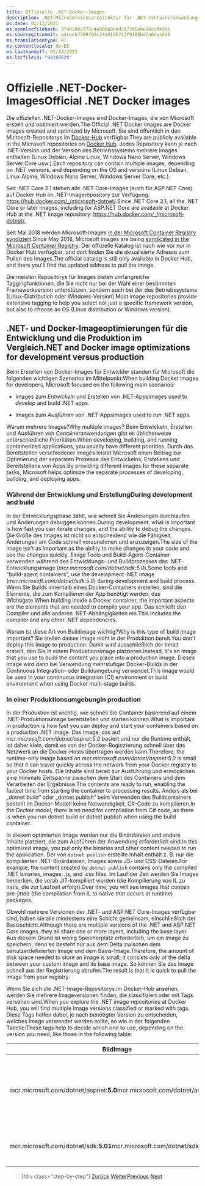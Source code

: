 ```yaml
---
title: Offizielle .NET-Docker-Images
description: .NET-Microservicesarchitektur für .NET-Containeranwendungen | Offizielle .NET-Docker-Images
ms.date: 01/13/2021
ms.openlocfilehash: 3f4b58b2775c4e80b69cbd707396ebe98ccfe29c
ms.sourcegitcommit: a4cecb7389f02c27e412b743f9189bd2a6dea4d6
ms.translationtype: HT
ms.contentlocale: de-DE
ms.lasthandoff: 01/14/2021
ms.locfileid: "98188620"
---
```

# <a name="official-net-docker-images"></a><span data-ttu-id="6d8bd-103">Offizielle .NET-Docker-Images</span><span class="sxs-lookup"><span data-stu-id="6d8bd-103">Official .NET Docker images</span></span>

<span data-ttu-id="6d8bd-104">Die offiziellen .NET-Docker-Images sind Docker-Images, die von Microsoft erstellt und optimiert werden.</span><span class="sxs-lookup"><span data-stu-id="6d8bd-104">The Official .NET Docker images are Docker images created and optimized by Microsoft.</span></span> <span data-ttu-id="6d8bd-105">Sie sind öffentlich in den Microsoft-Repositorys im [Docker-Hub](https://hub.docker.com/u/microsoft/) verfügbar.</span><span class="sxs-lookup"><span data-stu-id="6d8bd-105">They are publicly available in the Microsoft repositories on [Docker Hub](https://hub.docker.com/u/microsoft/).</span></span> <span data-ttu-id="6d8bd-106">Jedes Repository kann je nach .NET-Version und der Version des Betriebssystems mehrere Images enthalten (Linux Debian, Alpine Linux, Windows Nano Server, Windows Server Core usw.).</span><span class="sxs-lookup"><span data-stu-id="6d8bd-106">Each repository can contain multiple images, depending on .NET versions, and depending on the OS and versions (Linux Debian, Linux Alpine, Windows Nano Server, Windows Server Core, etc.).</span></span>

<span data-ttu-id="6d8bd-107">Seit .NET Core 2.1 stehen alle .NET Core-Images (auch für ASP.NET Core) auf Docker Hub im .NET-Imagerepository zur Verfügung: <https://hub.docker.com/_/microsoft-dotnet/>.</span><span class="sxs-lookup"><span data-stu-id="6d8bd-107">Since .NET Core 2.1, all the .NET Core or later images, including for ASP.NET Core are available at Docker Hub at the .NET image repository: <https://hub.docker.com/_/microsoft-dotnet/>.</span></span>

<span data-ttu-id="6d8bd-108">Seit Mai 2018 werden Microsoft-Images [in der Microsoft Container Registry syndiziert](https://azure.microsoft.com/blog/microsoft-syndicates-container-catalog/).</span><span class="sxs-lookup"><span data-stu-id="6d8bd-108">Since May 2018, Microsoft images are being [syndicated in the Microsoft Container Registry](https://azure.microsoft.com/blog/microsoft-syndicates-container-catalog/).</span></span> <span data-ttu-id="6d8bd-109">Der offizielle Katalog ist nach wie vor nur in Docker Hub verfügbar, und dort finden Sie die aktualisierte Adresse zum Pullen des Images.</span><span class="sxs-lookup"><span data-stu-id="6d8bd-109">The official catalog is still only available in Docker Hub, and there you'll find the updated address to pull the image.</span></span>

<span data-ttu-id="6d8bd-110">Die meisten Repositorys für Images bieten umfangreiche Taggingfunktionen, die Sie nicht nur bei der Wahl einer bestimmten Frameworkversion unterstützen, sondern auch bei der des Betriebssystems (Linux-Distribution oder Windows-Version).</span><span class="sxs-lookup"><span data-stu-id="6d8bd-110">Most image repositories provide extensive tagging to help you select not just a specific framework version, but also to choose an OS (Linux distribution or Windows version).</span></span>

## <a name="net-and-docker-image-optimizations-for-development-versus-production"></a><span data-ttu-id="6d8bd-111">.NET- und Docker-Imageoptimierungen für die Entwicklung und die Produktion im Vergleich</span><span class="sxs-lookup"><span data-stu-id="6d8bd-111">.NET and Docker image optimizations for development versus production</span></span>

<span data-ttu-id="6d8bd-112">Beim Erstellen von Docker-Images für Entwickler standen für Microsoft die folgenden wichtigen Szenarios im Mittelpunkt:</span><span class="sxs-lookup"><span data-stu-id="6d8bd-112">When building Docker images for developers, Microsoft focused on the following main scenarios:</span></span>

- <span data-ttu-id="6d8bd-113">Images zum *Entwickeln* und Erstellen von .NET-Apps</span><span class="sxs-lookup"><span data-stu-id="6d8bd-113">Images used to *develop* and build .NET apps.</span></span>

- <span data-ttu-id="6d8bd-114">Images zum *Ausführen* von .NET-Apps</span><span class="sxs-lookup"><span data-stu-id="6d8bd-114">Images used to *run* .NET apps.</span></span>

<span data-ttu-id="6d8bd-115">Warum mehrere Images?</span><span class="sxs-lookup"><span data-stu-id="6d8bd-115">Why multiple images?</span></span> <span data-ttu-id="6d8bd-116">Beim Entwickeln, Erstellen und Ausführen von Containeranwendungen gibt es üblicherweise unterschiedliche Prioritäten.</span><span class="sxs-lookup"><span data-stu-id="6d8bd-116">When developing, building, and running containerized applications, you usually have different priorities.</span></span> <span data-ttu-id="6d8bd-117">Durch das Bereitstellen verschiedener Images leistet Microsoft einen Beitrag zur Optimierung der separaten Prozesse des Entwickelns, Erstellens und Bereitstellens von Apps.</span><span class="sxs-lookup"><span data-stu-id="6d8bd-117">By providing different images for these separate tasks, Microsoft helps optimize the separate processes of developing, building, and deploying apps.</span></span>

### <a name="during-development-and-build"></a><span data-ttu-id="6d8bd-118">Während der Entwicklung und Erstellung</span><span class="sxs-lookup"><span data-stu-id="6d8bd-118">During development and build</span></span>

<span data-ttu-id="6d8bd-119">In der Entwicklungsphase zählt, wie schnell Sie Änderungen durchlaufen und Änderungen debuggen können.</span><span class="sxs-lookup"><span data-stu-id="6d8bd-119">During development, what is important is how fast you can iterate changes, and the ability to debug the changes.</span></span> <span data-ttu-id="6d8bd-120">Die Größe des Images ist nicht so entscheidend wie die Fähigkeit, Änderungen am Code schnell vorzunehmen und anzuzeigen.</span><span class="sxs-lookup"><span data-stu-id="6d8bd-120">The size of the image isn't as important as the ability to make changes to your code and see the changes quickly.</span></span> <span data-ttu-id="6d8bd-121">Einige Tools und Build-Agent-Container verwenden während des Entwicklungs- und Buildprozesses das .NET-Entwicklungsimage (*mcr.microsoft.com/dotnet/sdk:5.0*).</span><span class="sxs-lookup"><span data-stu-id="6d8bd-121">Some tools and "build-agent containers", use the development .NET image (*mcr.microsoft.com/dotnet/sdk:5.0*) during development and build process.</span></span> <span data-ttu-id="6d8bd-122">Wenn Sie Builds innerhalb eines Docker-Containers erstellen, sind die Elemente, die zum Kompilieren der App benötigt werden, das Wichtigste.</span><span class="sxs-lookup"><span data-stu-id="6d8bd-122">When building inside a Docker container, the important aspects are the elements that are needed to compile your app.</span></span> <span data-ttu-id="6d8bd-123">Das schließt den Compiler und alle anderen .NET-Abhängigkeiten ein.</span><span class="sxs-lookup"><span data-stu-id="6d8bd-123">This includes the compiler and any other .NET dependencies.</span></span>

<span data-ttu-id="6d8bd-124">Warum ist diese Art von Buildimage wichtig?</span><span class="sxs-lookup"><span data-stu-id="6d8bd-124">Why is this type of build image important?</span></span> <span data-ttu-id="6d8bd-125">Sie stellen dieses Image nicht in der Produktion bereit.</span><span class="sxs-lookup"><span data-stu-id="6d8bd-125">You don't deploy this image to production.</span></span> <span data-ttu-id="6d8bd-126">Damit wird ausschließlich der Inhalt erstellt, den Sie in einem Produktionsimage platzieren.</span><span class="sxs-lookup"><span data-stu-id="6d8bd-126">Instead, it's an image that you use to build the content you place into a production image.</span></span> <span data-ttu-id="6d8bd-127">Dieses Image wird dann bei Verwendung mehrstufiger Docker-Builds in der Continuous Integration- oder Buildumgebung verwendet.</span><span class="sxs-lookup"><span data-stu-id="6d8bd-127">This image would be used in your continuous integration (CI) environment or build environment when using Docker multi-stage builds.</span></span>

### <a name="in-production"></a><span data-ttu-id="6d8bd-128">In einer Produktionsumgebung</span><span class="sxs-lookup"><span data-stu-id="6d8bd-128">In production</span></span>

<span data-ttu-id="6d8bd-129">In der Produktion ist wichtig, wie schnell Sie Container basierend auf einem .NET-Produktionsimage bereitstellen und starten können.</span><span class="sxs-lookup"><span data-stu-id="6d8bd-129">What is important in production is how fast you can deploy and start your containers based on a production .NET image.</span></span> <span data-ttu-id="6d8bd-130">Das Image, das auf *mcr.microsoft.com/dotnet/aspnet:5.0* basiert und nur die Runtime enthält, ist daher klein, damit es von der Docker-Registrierung schnell über das Netzwerk an die Docker-Hosts übertragen werden kann.</span><span class="sxs-lookup"><span data-stu-id="6d8bd-130">Therefore, the runtime-only image based on *mcr.microsoft.com/dotnet/aspnet:5.0* is small so that it can travel quickly across the network from your Docker registry to your Docker hosts.</span></span> <span data-ttu-id="6d8bd-131">Die Inhalte sind bereit zur Ausführung und ermöglichen eine minimale Zeitspanne zwischen dem Start des Containers und dem Verarbeiten der Ergebnisse.</span><span class="sxs-lookup"><span data-stu-id="6d8bd-131">The contents are ready to run, enabling the fastest time from starting the container to processing results.</span></span> <span data-ttu-id="6d8bd-132">Anders als bei „dotnet build“ oder „dotnet publish“ beim Verwenden des Buildcontainers besteht im Docker-Modell keine Notwendigkeit, C\#-Code zu kompilieren.</span><span class="sxs-lookup"><span data-stu-id="6d8bd-132">In the Docker model, there is no need for compilation from C\# code, as there is when you run dotnet build or dotnet publish when using the build container.</span></span>

<span data-ttu-id="6d8bd-133">In diesem optimierten Image werden nur die Binärdateien und andere Inhalte platziert, die zum Ausführen der Anwendung erforderlich sind.</span><span class="sxs-lookup"><span data-stu-id="6d8bd-133">In this optimized image, you put only the binaries and other content needed to run the application.</span></span> <span data-ttu-id="6d8bd-134">Der von `dotnet publish` erstellte Inhalt enthält z. B. nur die kompilierten .NET-Binärdateien, Images sowie JS- und CSS-Dateien.</span><span class="sxs-lookup"><span data-stu-id="6d8bd-134">For example, the content created by `dotnet publish` contains only the compiled .NET binaries, images, .js, and .css files.</span></span> <span data-ttu-id="6d8bd-135">Im Lauf der Zeit werden Sie Images bemerken, die vorab JIT-kompiliert wurden (die Kompilierung von IL zu nativ, die zur Laufzeit erfolgt).</span><span class="sxs-lookup"><span data-stu-id="6d8bd-135">Over time, you will see images that contain pre-jitted (the compilation from IL to native that occurs at runtime) packages.</span></span>

<span data-ttu-id="6d8bd-136">Obwohl mehrere Versionen der .NET- und ASP.NET Core-Images verfügbar sind, haben sie alle mindestens eine Schicht gemeinsam, einschließlich der Basisschicht.</span><span class="sxs-lookup"><span data-stu-id="6d8bd-136">Although there are multiple versions of the .NET and ASP.NET Core images, they all share one or more layers, including the base layer.</span></span> <span data-ttu-id="6d8bd-137">Aus diesem Grund ist wenig Speicherplatz erforderlich, um ein Image zu speichern, denn es besteht nur aus dem Delta zwischen dem benutzerdefinierten Image und dem Basis-Image.</span><span class="sxs-lookup"><span data-stu-id="6d8bd-137">Therefore, the amount of disk space needed to store an image is small; it consists only of the delta between your custom image and its base image.</span></span> <span data-ttu-id="6d8bd-138">So können Sie das Image schnell aus der Registrierung abrufen.</span><span class="sxs-lookup"><span data-stu-id="6d8bd-138">The result is that it is quick to pull the image from your registry.</span></span>

<span data-ttu-id="6d8bd-139">Wenn Sie sich die .NET-Image-Repositorys im Docker-Hub ansehen, werden Sie mehrere Imageversionen finden, die klassifiziert oder mit Tags versehen sind.</span><span class="sxs-lookup"><span data-stu-id="6d8bd-139">When you explore the .NET image repositories at Docker Hub, you will find multiple image versions classified or marked with tags.</span></span> <span data-ttu-id="6d8bd-140">Diese Tags helfen dabei, je nach benötigter Version zu entscheiden, welches Image verwendet werden sollte, so wie in der folgenden Tabelle:</span><span class="sxs-lookup"><span data-stu-id="6d8bd-140">These tags help to decide which one to use, depending on the version you need, like those in the following table:</span></span>

| <span data-ttu-id="6d8bd-141">Bild</span><span class="sxs-lookup"><span data-stu-id="6d8bd-141">Image</span></span> | <span data-ttu-id="6d8bd-142">Kommentare</span><span class="sxs-lookup"><span data-stu-id="6d8bd-142">Comments</span></span> |
|-------|----------|
| <span data-ttu-id="6d8bd-143">mcr.microsoft.com/dotnet/aspnet:**5.0**</span><span class="sxs-lookup"><span data-stu-id="6d8bd-143">mcr.microsoft.com/dotnet/aspnet:**5.0**</span></span> | <span data-ttu-id="6d8bd-144">ASP.NET Core mit Optimierungen nur für die Runtime und ASP.NET Core unter Linux und Windows (Mehrfacharchitektur)</span><span class="sxs-lookup"><span data-stu-id="6d8bd-144">ASP.NET Core, with runtime only and ASP.NET Core optimizations, on Linux and Windows (multi-arch)</span></span> |
| <span data-ttu-id="6d8bd-145">mcr.microsoft.com/dotnet/sdk:**5.01**</span><span class="sxs-lookup"><span data-stu-id="6d8bd-145">mcr.microsoft.com/dotnet/sdk:**5.01**</span></span> | <span data-ttu-id="6d8bd-146">.NET 5 mit enthaltenen SDKs unter Linux und Windows (Mehrfacharchitektur)</span><span class="sxs-lookup"><span data-stu-id="6d8bd-146">.NET 5, with SDKs included, on Linux and Windows (multi-arch)</span></span> |

> [!div class="step-by-step"]
> <span data-ttu-id="6d8bd-147">[Zurück](net-container-os-targets.md)
> [Weiter](../architect-microservice-container-applications/index.md)</span><span class="sxs-lookup"><span data-stu-id="6d8bd-147">[Previous](net-container-os-targets.md)
[Next](../architect-microservice-container-applications/index.md)</span></span>
